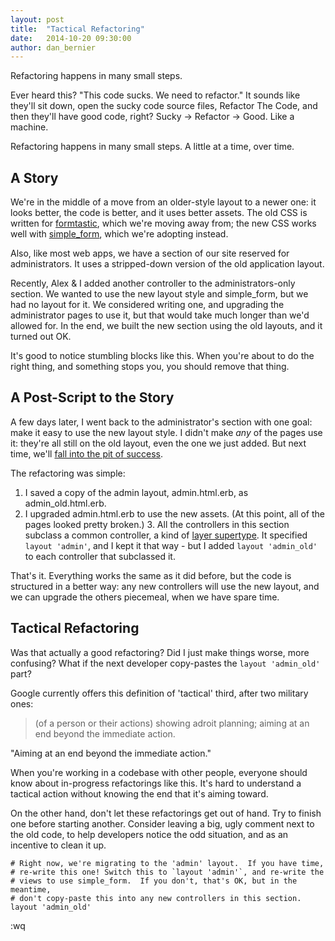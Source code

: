 ```yaml
---
layout: post
title:  "Tactical Refactoring"
date:   2014-10-20 09:30:00
author: dan_bernier
---
```


Refactoring happens in many small steps.

Ever heard this? "This code sucks. We need to refactor." It sounds like they'll
sit down, open the sucky code source files, Refactor The Code, and then they'll
have good code, right? Sucky &rarr; Refactor &rarr; Good. Like a machine.

Refactoring happens in many small steps. A little at a time, over time.

## A Story

We're in the middle of a move from an older-style layout to a newer one: it
looks better, the code is better, and it uses better assets. The old CSS is
written for [formtastic](https://github.com/justinfrench/formtastic), which
we're moving away from; the new CSS works well with
[simple_form](https://github.com/plataformatec/simple_form), which we're
adopting instead.

Also, like most web apps, we have a section of our site reserved for
administrators.  It uses a stripped-down version of the old application layout.

Recently, Alex & I added another controller to the administrators-only section.
We wanted to use the new layout style and simple_form, but we had no layout for
it. We considered writing one, and upgrading the administrator pages to use it,
but that would take much longer than we'd allowed for. In the end, we built the
new section using the old layouts, and it turned out OK.

It's good to notice stumbling blocks like this. When you're about to do the
right thing, and something stops you, you should remove that thing.

## A Post-Script to the Story

A few days later, I went back to the administrator's section with one goal:
make it easy to use the new layout style. I didn't make _any_ of the pages use
it: they're all still on the old layout, even the one we just added. But next
time, we'll [fall into the pit of
success](http://blog.codinghorror.com/falling-into-the-pit-of-success/).

The refactoring was simple:

1. I saved a copy of the admin layout, admin.html.erb, as admin_old.html.erb.
2. I upgraded admin.html.erb to use the new assets. (At this point, all of the
pages looked pretty broken.) 3. All the controllers in this section subclass a
common controller, a kind of [layer
supertype](http://martinfowler.com/eaaCatalog/layerSupertype.html). It
specified `layout 'admin'`, and I kept it that way - but I added `layout
'admin_old'` to each controller that subclassed it.

That's it. Everything works the same as it did before, but the code is
structured in a better way: any new controllers will use the new layout, and we
can upgrade the others piecemeal, when we have spare time.

## Tactical Refactoring

Was that actually a good refactoring? Did I just make things worse, more
confusing?  What if the next developer copy-pastes the `layout 'admin_old'`
part?

Google currently offers this definition of 'tactical' third, after two military
ones:

> (of a person or their actions) showing adroit planning; aiming at an end
> beyond the immediate action.

"Aiming at an end beyond the immediate action." 

When you're working in a codebase with other people, everyone should know about
in-progress refactorings like this. It's hard to understand a tactical action
without knowing the end that it's aiming toward.

On the other hand, don't let these refactorings get out of hand. Try to finish
one before starting another. Consider leaving a big, ugly comment next to the
old code, to help developers notice the odd situation, and as an incentive to
clean it up.

    # Right now, we're migrating to the 'admin' layout.  If you have time,
    # re-write this one! Switch this to `layout 'admin'`, and re-write the
    # views to use simple_form.  If you don't, that's OK, but in the meantime,
    # don't copy-paste this into any new controllers in this section.
    layout 'admin_old'

:wq
